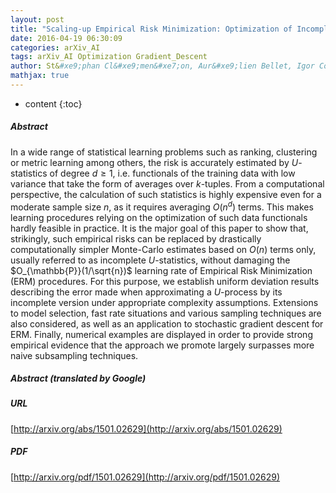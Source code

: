 ```yaml
---
layout: post
title: "Scaling-up Empirical Risk Minimization: Optimization of Incomplete U-statistics"
date: 2016-04-19 06:30:09
categories: arXiv_AI
tags: arXiv_AI Optimization Gradient_Descent
author: St&#xe9;phan Cl&#xe9;men&#xe7;on, Aur&#xe9;lien Bellet, Igor Colin
mathjax: true
---
```


* content
{:toc}

##### Abstract
In a wide range of statistical learning problems such as ranking, clustering or metric learning among others, the risk is accurately estimated by $U$-statistics of degree $d\geq 1$, i.e. functionals of the training data with low variance that take the form of averages over $k$-tuples. From a computational perspective, the calculation of such statistics is highly expensive even for a moderate sample size $n$, as it requires averaging $O(n^d)$ terms. This makes learning procedures relying on the optimization of such data functionals hardly feasible in practice. It is the major goal of this paper to show that, strikingly, such empirical risks can be replaced by drastically computationally simpler Monte-Carlo estimates based on $O(n)$ terms only, usually referred to as incomplete $U$-statistics, without damaging the $O_{\mathbb{P}}(1/\sqrt{n})$ learning rate of Empirical Risk Minimization (ERM) procedures. For this purpose, we establish uniform deviation results describing the error made when approximating a $U$-process by its incomplete version under appropriate complexity assumptions. Extensions to model selection, fast rate situations and various sampling techniques are also considered, as well as an application to stochastic gradient descent for ERM. Finally, numerical examples are displayed in order to provide strong empirical evidence that the approach we promote largely surpasses more naive subsampling techniques.

##### Abstract (translated by Google)


##### URL
[http://arxiv.org/abs/1501.02629](http://arxiv.org/abs/1501.02629)

##### PDF
[http://arxiv.org/pdf/1501.02629](http://arxiv.org/pdf/1501.02629)


